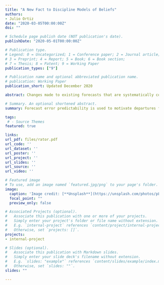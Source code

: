 ```yaml
---
title: "A New Fact to Discipline Models of Beliefs"
authors:
- Julio Ortiz
date: "2020-03-05T00:00:00Z"
doi: ""

# Schedule page publish date (NOT publication's date).
publishDate: "2020-05-01T00:00:00Z"

# Publication type.
# Legend: 0 = Uncategorized; 1 = Conference paper; 2 = Journal article;
# 3 = Preprint; 4 = Report; 5 = Book; 6 = Book section;
# 7 = Thesis; 8 = Patent; 9 = Working Paper
publication_types: ["9"]

# Publication name and optional abbreviated publication name.
# publication: Working Paper
publication_short: Updated December 2020

abstract: Changes made to existing forecasts that are systematically correlated with subsequent forecast errors yield "error predictability," a salient feature of survey data. Full information rational expectations (FIRE) models, by contrast, produce unpredictable errors, a fact motivating many non-FIRE theories. Within this non-FIRE group, I demonstrate that empirical error predictability is not typically enough to distinguish across alternative belief systems. Instead, I highlight an additional empirical fact that, paired with error predictability, can serve to further  disentangle competing models of beliefs. In particular, I emphasize that any model featuring Bayesian updating requires that forecast revisions be serially uncorrelated. Applying this logic to two widely studied theories and taking it to data from the Survey of Professional Forecasters favors a model of diagnostic expectations over a model of beliefs driven by strategic interaction.

# Summary. An optional shortened abstract.
summary: Forecast error predictability is used to motivate departures from full information rational expectations. I offer an additional fact that can serve to further distinguish between models of belief formation.

tags:
 # - Source Themes
featured: true

links:
url_pdf: files/rator.pdf
url_code: ''
url_dataset: ''
url_poster: ''
url_project: ''
url_slides: ''
url_source: ''
url_video: ''

# Featured image
# To use, add an image named `featured.jpg/png` to your page's folder. 
image:
  caption: 'Image credit: [**Unsplash**](https://unsplash.com/photos/pLCdAaMFLTE)'
  focal_point: ""
  preview_only: false

# Associated Projects (optional).
#   Associate this publication with one or more of your projects.
#   Simply enter your project's folder or file name without extension.
#   E.g. `internal-project` references `content/project/internal-project/index.md`.
#   Otherwise, set `projects: []`.
projects:
- internal-project

# Slides (optional).
#   Associate this publication with Markdown slides.
#   Simply enter your slide deck's filename without extension.
#   E.g. `slides: "example"` references `content/slides/example/index.md`.
#   Otherwise, set `slides: ""`.
slides: ""

---
```



